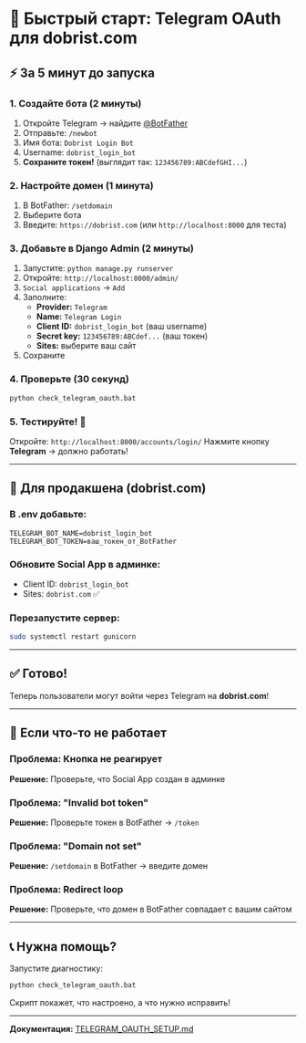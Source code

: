 # 🚀 Быстрый старт: Telegram OAuth для dobrist.com

## ⚡ За 5 минут до запуска

### 1. Создайте бота (2 минуты)
1. Откройте Telegram → найдите [@BotFather](https://t.me/BotFather)
2. Отправьте: `/newbot`
3. Имя бота: `Dobrist Login Bot`
4. Username: `dobrist_login_bot`
5. **Сохраните токен!** (выглядит так: `123456789:ABCdefGHI...`)

### 2. Настройте домен (1 минута)
1. В BotFather: `/setdomain`
2. Выберите бота
3. Введите: `https://dobrist.com` (или `http://localhost:8000` для теста)

### 3. Добавьте в Django Admin (2 минуты)
1. Запустите: `python manage.py runserver`
2. Откройте: `http://localhost:8000/admin/`
3. `Social applications` → `Add`
4. Заполните:
   - **Provider:** `Telegram`
   - **Name:** `Telegram Login`
   - **Client ID:** `dobrist_login_bot` (ваш username)
   - **Secret key:** `123456789:ABCdef...` (ваш токен)
   - **Sites:** выберите ваш сайт
5. Сохраните

### 4. Проверьте (30 секунд)
```bash
python check_telegram_oauth.bat
```

### 5. Тестируйте! 🎉
Откройте: `http://localhost:8000/accounts/login/`
Нажмите кнопку **Telegram** → должно работать!

---

## 📝 Для продакшена (dobrist.com)

### В .env добавьте:
```env
TELEGRAM_BOT_NAME=dobrist_login_bot
TELEGRAM_BOT_TOKEN=ваш_токен_от_BotFather
```

### Обновите Social App в админке:
- Client ID: `dobrist_login_bot`
- Sites: `dobrist.com` ✅

### Перезапустите сервер:
```bash
sudo systemctl restart gunicorn
```

---

## ✅ Готово!
Теперь пользователи могут войти через Telegram на **dobrist.com**!

---

## 🔧 Если что-то не работает

### Проблема: Кнопка не реагирует
**Решение:** Проверьте, что Social App создан в админке

### Проблема: "Invalid bot token"
**Решение:** Проверьте токен в BotFather → `/token`

### Проблема: "Domain not set"
**Решение:** `/setdomain` в BotFather → введите домен

### Проблема: Redirect loop
**Решение:** Проверьте, что домен в BotFather совпадает с вашим сайтом

---

## 📞 Нужна помощь?

Запустите диагностику:
```bash
python check_telegram_oauth.bat
```

Скрипт покажет, что настроено, а что нужно исправить!

---

**Документация:** [TELEGRAM_OAUTH_SETUP.md](TELEGRAM_OAUTH_SETUP.md)
